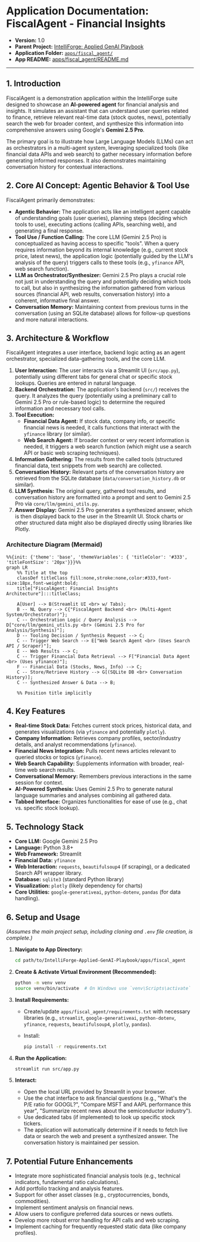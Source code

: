 # Application Documentation: FiscalAgent - Financial Insights

- **Version:** 1.0
- **Parent Project:** [IntelliForge: Applied GenAI Playbook](../overview.md)
- **Application Folder:** [`apps/fiscal_agent/`](../../apps/fiscal_agent/)
- **App README:** [apps/fiscal_agent/README.md](../../apps/fiscal_agent/README.md)

---

## 1. Introduction

FiscalAgent is a demonstration application within the IntelliForge suite designed to showcase an **AI-powered agent** for financial analysis and insights. It simulates an assistant that can understand user queries related to finance, retrieve relevant real-time data (stock quotes, news), potentially search the web for broader context, and synthesize this information into comprehensive answers using Google's **Gemini 2.5 Pro**.

The primary goal is to illustrate how Large Language Models (LLMs) can act as orchestrators in a multi-agent system, leveraging specialized tools (like financial data APIs and web search) to gather necessary information before generating informed responses. It also demonstrates maintaining conversation history for contextual interactions.

## 2. Core AI Concept: Agentic Behavior & Tool Use

FiscalAgent primarily demonstrates:

- **Agentic Behavior:** The application acts like an intelligent agent capable of understanding goals (user queries), planning steps (deciding which tools to use), executing actions (calling APIs, searching web), and generating a final response.
- **Tool Use / Function Calling:** The core LLM (Gemini 2.5 Pro) is conceptualized as having access to specific "tools". When a query requires information beyond its internal knowledge (e.g., current stock price, latest news), the application logic (potentially guided by the LLM's analysis of the query) triggers calls to these tools (e.g., `yfinance` API, web search function).
- **LLM as Orchestrator/Synthesizer:** Gemini 2.5 Pro plays a crucial role not just in understanding the query and potentially deciding which tools to call, but also in synthesizing the information gathered from various sources (financial API, web results, conversation history) into a coherent, informative final answer.
- **Conversation Memory:** Maintaining context from previous turns in the conversation (using an SQLite database) allows for follow-up questions and more natural interactions.

## 3. Architecture & Workflow

FiscalAgent integrates a user interface, backend logic acting as an agent orchestrator, specialized data-gathering tools, and the core LLM.

1. **User Interaction:** The user interacts via a Streamlit UI (`src/app.py`), potentially using different tabs for general chat or specific stock lookups. Queries are entered in natural language.
2. **Backend Orchestration:** The application's backend (`src/`) receives the query. It analyzes the query (potentially using a preliminary call to Gemini 2.5 Pro or rule-based logic) to determine the required information and necessary tool calls.
3. **Tool Execution:**
    - **Financial Data Agent:** If stock data, company info, or specific financial news is needed, it calls functions that interact with the `yfinance` library (or similar).
    - **Web Search Agent:** If broader context or very recent information is needed, it triggers a web search function (which might use a search API or basic web scraping techniques).
4. **Information Gathering:** The results from the called tools (structured financial data, text snippets from web search) are collected.
5. **Conversation History:** Relevant parts of the conversation history are retrieved from the SQLite database (`data/conversation_history.db` or similar).
6. **LLM Synthesis:** The original query, gathered tool results, and conversation history are formatted into a prompt and sent to Gemini 2.5 Pro via `core/llm/gemini_utils.py`.
7. **Answer Display:** Gemini 2.5 Pro generates a synthesized answer, which is then displayed back to the user in the Streamlit UI. Stock charts or other structured data might also be displayed directly using libraries like Plotly.

### Architecture Diagram (Mermaid)

```mermaid
%%{init: {'theme': 'base', 'themeVariables': { 'titleColor': '#333', 'titleFontSize': '20px'}}}%%
graph LR
    %% Title at the top
    classDef titleClass fill:none,stroke:none,color:#333,font-size:18px,font-weight:bold;
    title["FiscalAgent: Financial Insights Architecture"]:::titleClass;

    A[User] --> B(Streamlit UI <br> w/ Tabs);
    B -- NL Query --> C{"FiscalAgent Backend <br> (Multi-Agent System/Orchestrator)"};
    C -- Orchestration Logic / Query Analysis --> D["core/llm/gemini_utils.py <br> (Gemini 2.5 Pro for Analysis/Synthesis)"];
    D -- Tooling Decision / Synthesis Request --> C;
    C -- Trigger Web Search --> E["Web Search Agent <br> (Uses Search API / Scraper)"];
    E -- Web Results --> C;
    C -- Trigger Financial Data Retrieval --> F["Financial Data Agent <br> (Uses yfinance)"];
    F -- Financial Data (Stocks, News, Info) --> C;
    C -- Store/Retrieve History --> G[(SQLite DB <br> Conversation History)];
    C -- Synthesized Answer & Data --> B;

    %% Position title implicitly
```

## 4. Key Features

- **Real-time Stock Data:** Fetches current stock prices, historical data, and generates visualizations (via `yfinance` and potentially `plotly`).
- **Company Information:** Retrieves company profiles, sector/industry details, and analyst recommendations (`yfinance`).
- **Financial News Integration:** Pulls recent news articles relevant to queried stocks or topics (`yfinance`).
- **Web Search Capability:** Supplements information with broader, real-time web search results.
- **Conversational Memory:** Remembers previous interactions in the same session for context.
- **AI-Powered Synthesis:** Uses Gemini 2.5 Pro to generate natural language summaries and analyses combining all gathered data.
- **Tabbed Interface:** Organizes functionalities for ease of use (e.g., chat vs. specific stock lookup).

## 5. Technology Stack

- **Core LLM:** Google Gemini 2.5 Pro
- **Language:** Python 3.8+
- **Web Framework:** Streamlit
- **Financial Data:** `yfinance`
- **Web Interaction:** `requests`, `beautifulsoup4` (if scraping), or a dedicated Search API wrapper library.
- **Database:** `sqlite3` (standard Python library)
- **Visualization:** `plotly` (likely dependency for charts)
- **Core Utilities:** `google-generativeai`, `python-dotenv`, `pandas` (for data handling).

## 6. Setup and Usage

*(Assumes the main project setup, including cloning and `.env` file creation, is complete.)*

1. **Navigate to App Directory:**

    ```bash
    cd path/to/IntelliForge-Applied-GenAI-Playbook/apps/fiscal_agent
    ```

2. **Create & Activate Virtual Environment (Recommended):**

    ```bash
    python -m venv venv
    source venv/bin/activate  # On Windows use `venv\Scripts\activate`
    ```

3. **Install Requirements:**
    - Create/update `apps/fiscal_agent/requirements.txt` with necessary libraries (e.g., `streamlit`, `google-generativeai`, `python-dotenv`, `yfinance`, `requests`, `beautifulsoup4`, `plotly`, `pandas`).
    - Install:

        ```bash
        pip install -r requirements.txt
        ```

4. **Run the Application:**

    ```bash
    streamlit run src/app.py
    ```

5. **Interact:**
    - Open the local URL provided by Streamlit in your browser.
    - Use the chat interface to ask financial questions (e.g., "What's the P/E ratio for GOOGL?", "Compare MSFT and AAPL performance this year", "Summarize recent news about the semiconductor industry").
    - Use dedicated tabs (if implemented) to look up specific stock tickers.
    - The application will automatically determine if it needs to fetch live data or search the web and present a synthesized answer. The conversation history is maintained per session.

## 7. Potential Future Enhancements

- Integrate more sophisticated financial analysis tools (e.g., technical indicators, fundamental ratio calculations).
- Add portfolio tracking and analysis features.
- Support for other asset classes (e.g., cryptocurrencies, bonds, commodities).
- Implement sentiment analysis on financial news.
- Allow users to configure preferred data sources or news outlets.
- Develop more robust error handling for API calls and web scraping.
- Implement caching for frequently requested static data (like company profiles).
